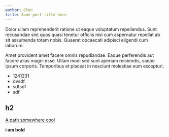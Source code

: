```yaml
---
author: Glen
title: Some post title here
---
```


Dolor ullam reprehenderit ratione ut eaque voluptatum repellendus. Sunt recusandae sint quos quasi tenetur officiis nisi cum aspernatur repellat ab sit assumenda totam nobis. Quaerat obcaecati adipisci eligendi cum laborum.

<!--more-->

Amet provident amet facere omnis repudiandae. Eaque perferendis aut facere alias magni esse. Ullam modi sed sunt aperiam reiciendis, saepe ipsum corporis. Temporibus et placeat in nesciunt molestiae eum excepturi.


* 1241231
* dvsdf
* sdfsdf
* sdf

## h2
[A path somewhere cool](/new_post.html)

**i am bold**
